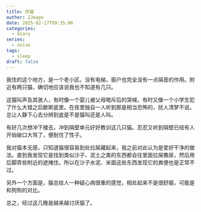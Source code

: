 ```yaml
---
title: 厌猫
author: ZJeapo
date: 2025-02-17T09:35:06
categories:
  - diary
series:
  - noise
tags:
  - sleep
draft: false
---
```

我住的这个地方，是一个老小区。没有电梯，窗户也完全没有一点隔音的作用。附近有两只猫，确切地应该说我也不知道有几只。

这猫叫声及其骇人，有时像一个婴儿被父母喝斥后的哭喊，有时又像一个小学生犯了什么大错之后歇斯底里。在夜里独自一人听到那是相当恐怖的，扰人清梦不说。总让人静下心去分辨到底是不是猫叫还是人叫。

有好几次想冲下楼去，冲到隔壁单元好好教训这几只猫。忍忍又听到隔壁已经有人开始破口大骂了，便耐住了性子。

我对猫本无感，只知道猫很容易到处拉屎藏起来，我之前对此认为是爱好干净的做法。直到我发现它是找到类似沙子、泥土之类的东西都会往里面拉屎撒尿，然后用后脚弄些附近的遮掩住。所以在沙子水泥、米面这些东西发现它的粪便也是正常不过。

另外一个方面是，猫总给人一种疑心病很重的感觉，相处起来不是很舒服，可能是和狗狗的对比。

总之，经过这几晚是越来越讨厌猫了。